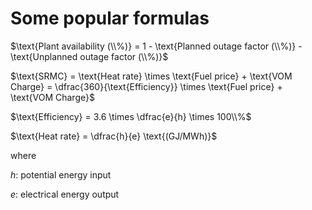 
# Some popular formulas


$\text{Plant availability (\\%)} = 1 - \text{Planned outage factor (\\%)} - \text{Unplanned outage factor (\\%)}$

$\text{SRMC} = \text{Heat rate} \times \text{Fuel price} + \text{VOM Charge} = \dfrac{360}{\text{Efficiency}} \times \text{Fuel price} + \text{VOM Charge}$

$\text{Efficiency} = 3.6 \times \dfrac{e}{h} \times 100\\%$

$\text{Heat rate} = \dfrac{h}{e} \text{(GJ/MWh)}$

where 

$h$: potential energy input

$e$: electrical energy output
